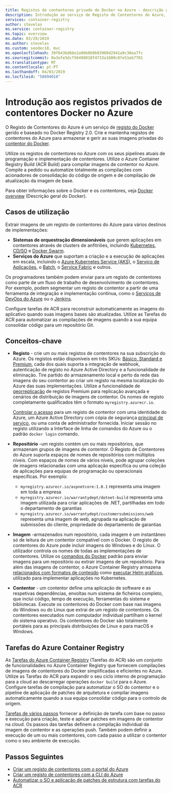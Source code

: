 ```yaml
---
title: Registos de contentores privado do Docker no Azure - descrição geral
description: Introdução ao serviço de Registo de Contentores do Azure, que proporciona registos do Docker baseado na cloud, geridos e privados.
services: container-registry
author: stevelas
ms.service: container-registry
ms.topic: overview
ms.date: 03/29/2019
ms.author: stevelas
ms.custom: seodec18, mvc
ms.openlocfilehash: 39f643bd66e2a96b0b9b93989d2941a9c30ea7fc
ms.sourcegitcommit: 0a3efe5dcf56498010f4733a1600c8fe51eb7701
ms.translationtype: MT
ms.contentlocale: pt-PT
ms.lasthandoff: 04/03/2019
ms.locfileid: "58894018"
---
```

# <a name="introduction-to-private-docker-container-registries-in-azure"></a>Introdução aos registos privados de contentores Docker no Azure

O Registo de Contentores do Azure é um serviço de [registo do Docker](https://docs.docker.com/registry/) gerido e baseado no Docker Registry 2.0. Crie e mantenha registos de contentores do Azure para armazenar e gerir as suas imagens privadas do [contentor do Docker](https://www.docker.com/what-docker).

Utilize os registos de contentores no Azure com os seus pipelines atuais de programação e implementação de contentores. Utilize o Azure Container Registry Build (ACR Build) para compilar imagens de contentor no Azure. Compile a pedido ou automatize totalmente as compilações com acionadores de consolidação do código de origem e de compilação de atualização da imagem de base.

Para obter informações sobre o Docker e os contentores, veja [Docker overview](https://docs.docker.com/engine/docker-overview/) (Descrição geral do Docker).

## <a name="use-cases"></a>Casos de utilização

Extrair imagens de um registo de contentores do Azure para vários destinos de implementações:

* **Sistemas de orquestração dimensionáveis** que gerem aplicações em contentores através de clusters de anfitriões, incluindo [Kubernetes](https://kubernetes.io/docs/), [CD/SO](https://docs.mesosphere.com/) e [Docker Swarm](https://docs.docker.com/swarm/).
* **Serviços do Azure** que suportam a criação e a execução de aplicações em escala, incluindo o [Azure Kubernetes Service (AKS)](../aks/index.yml), o [Serviço de Aplicações](../app-service/index.yml), o [Batch](../batch/index.yml), o [Service Fabric](/azure/service-fabric/) e outros.

Os programadores também podem enviar para um registo de contentores como parte de um fluxo de trabalho de desenvolvimento de contentores. Por exemplo, podem segmentar um registo de contentor a partir de uma ferramenta de integração e implementação contínua, como o [Serviços de DevOps do Azure](https://docs.microsoft.com/azure/devops/) ou o [Jenkins](https://jenkins.io/).

Configure tarefas de ACR para reconstruir automaticamente as imagens do aplicativo quando suas imagens bases são atualizadas. Utilize as Tarefas do ACR para automatizar as compilações de imagens quando a sua equipa consolidar código para um repositório Git.

## <a name="key-concepts"></a>Conceitos-chave

* **Registo** - crie um ou mais registos de contentores na sua subscrição do Azure. Os registos estão disponíveis em três SKUs: [Básico, Standard e Premium](container-registry-skus.md), cada dos quais suporta a integração de webhook, autenticação de registo no Azure Active Directory e a funcionalidade de eliminação. Tire partido do armazenamento local e perto da rede das imagens do seu contentor ao criar um registo na mesma localização do Azure das suas implementações. Utilize a funcionalidade de [georreplicação](container-registry-geo-replication.md) de registos Premium para replicação avançada e cenários de distribuição de imagens de contentor. Os nomes de registo completamente qualificados têm o formato `myregistry.azurecr.io`.

  [Controlar o acesso](container-registry-authentication.md) para um registo de contentor com uma identidade do Azure, um Azure Active Directory com cópia de segurança [principal de serviço](../active-directory/develop/app-objects-and-service-principals.md), ou uma conta de administrador fornecida. Iniciar sessão no registo utilizando a Interface de linha de comandos do Azure ou o padrão `docker login` comando.

* **Repositório** -um registo contém um ou mais repositórios, que armazenam grupos de imagens de contentor. O Registo de Contentores do Azure suporta espaços de nomes de repositórios com múltiplos níveis. Com espaços de nomes de vários níveis, pode agrupar coleções de imagens relacionadas com uma aplicação específica ou uma coleção de aplicações para equipas de programação ou operacionais específicas. Por exemplo:

  * `myregistry.azurecr.io/aspnetcore:1.0.1` representa uma imagem em toda a empresa
  * `myregistry.azurecr.io/warrantydept/dotnet-build` representa uma imagem utilizada para criar aplicações de .NET, partilhadas em todo o departamento de garantias
  * `myregistry.azurecr.io/warrantydept/customersubmissions/web` representa uma imagem de web, agrupada na aplicação de submissões do cliente, propriedade do departamento de garantias

* **Imagem** -armazenados num repositório, cada imagem é um instantâneo só de leitura de um contentor compatível com o Docker. O registo de contentores do Azure pode incluir imagens do Windows e do Linux. O utilizador controla os nomes de todas as implementações de contentores. Utilize os [comandos do Docker](https://docs.docker.com/engine/reference/commandline/) padrão para enviar imagens para um repositório ou extrair imagens de um repositório. Para além das imagens de contentor, o Azure Container Registry armazena [relacionados com formatos de conteúdo](container-registry-image-formats.md) como [executar Helm gráficos](container-registry-helm-repos.md), utilizado para implementar aplicações no Kubernetes.

* **Contentor** - um contentor define uma aplicação de software e as respetivas dependências, envoltas num sistema de ficheiros completo, que inclui código, tempo de execução, ferramentas do sistema e bibliotecas. Execute os contentores do Docker com base nas imagens do Windows ou do Linux que extrai de um registo de contentores. Os contentores executados num computador individual partilham o kernel do sistema operativo. Os contentores do Docker são totalmente portáteis para as principais distribuições de Linux e para macOS e Windows.

## <a name="azure-container-registry-tasks"></a>Tarefas do Azure Container Registry

As [Tarefas do Azure Container Registry](container-registry-tasks-overview.md) (Tarefas do ACR) são um conjunto de funcionalidades no Azure Container Registry que fornecem compilações de imagens de contentores do Docker simplificadas e eficientes no Azure. Utilize as Tarefas do ACR para expandir o seu ciclo interno de programação para a cloud ao descarregar operações `docker build` para o Azure. Configure tarefas de compilação para automatizar o SO do contentor e o pipeline de aplicação de patches de arquitetura e compilar imagens automaticamente quando a sua equipa consolidar código para o controlo de origem.

[Tarefas de vários passos](container-registry-tasks-overview.md#multi-step-tasks) fornecer a definição de tarefa com base no passo e execução para criação, teste e aplicar patches em imagens de contentor na cloud. Os passos das tarefas definem a compilação individual da imagem de contentor e as operações push. Também podem definir a execução de um ou mais contentores, com cada passo a utilizar o contentor como o seu ambiente de execução.

## <a name="next-steps"></a>Passos Seguintes

* [Criar um registo de contentores com o portal do Azure](container-registry-get-started-portal.md)
* [Criar um registo de contentores com a CLI do Azure](container-registry-get-started-azure-cli.md)
* [Automatizar o SO e aplicação de patches de estrutura com tarefas do ACR](container-registry-tasks-overview.md)
